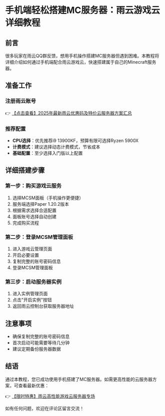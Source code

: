 # 手机端轻松搭建MC服务器：雨云游戏云详细教程

## 前言
很多玩家在雨云QQ群反馈，想用手机操作搭建MC服务器但遇到困难。本教程将详细介绍如何通过手机端配合雨云游戏云，快速搭建属于自己的Minecraft服务器。

## 准备工作
### 注册雨云账号
👉 [【点击查看】2025年最新雨云优惠码及特价云服务器方案汇总](https://bit.ly/RainYun)

### 推荐配置
- **CPU选择**：优先推荐i9 13900KF，预算有限可选择Ryzen 5900X
- **计费模式**：建议选择动态计费模式，节省成本
- **基础配置**：至少选择入门版以上配置

## 详细搭建步骤

### 第一步：购买游戏云服务
1. 选择MCSM面板（手机操作更便捷）
2. 服务端选择Paper 1.20.2版本
3. 根据需求选择合适配置
4. 面板账号选择自动创建
5. 完成购买流程

### 第二步：登录MCSM管理面板
1. 进入游戏云管理页面
2. 开启必要设置
3. 复制完整的账号密码信息
4. 登录MCSM管理面板

### 第三步：启动服务器实例
1. 进入实例管理页面
2. 点击"开启实例"按钮
3. 返回雨云控制台获取服务器地址

## 注意事项
- 确保复制完整的账号密码信息
- 首次启动可能需要等待几分钟
- 建议定期备份服务器数据

## 结语
通过本教程，您已成功使用手机搭建了MC服务器。如需更高性能的云服务器方案，可查看最新优惠：

👉 [【限时特惠】雨云高性能游戏云服务器专场](https://bit.ly/RainYun)

如有任何问题，欢迎在评论区留言交流！